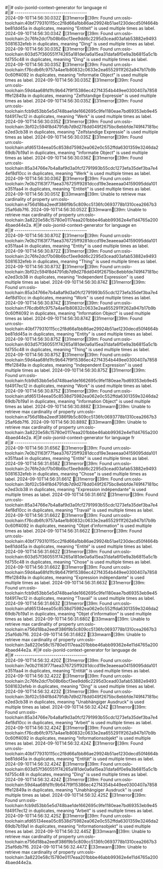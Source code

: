 #||# oslo-jsonld-context-generator for language nl  
#||# -------------------------------------  
2024-09-10T14:56:30.032Z [31merror[39m: Found urn:oslo-toolchain:40bf779310115cc2f8d66a1bb86ae29924b51ae1230decd50f4664bbe81dd45a in duplicates, meaning "Entiteit" is used multiple times as label.
2024-09-10T14:56:30.034Z [31merror[39m: Found urn:oslo-toolchain:2c76fe2dcf7b08b6bcf3ee9dd6c2295d3cead03afab53882e94935081632efeb in duplicates, meaning "Ding" is used multiple times as label.
2024-09-10T14:56:30.035Z [31merror[39m: Found urn:oslo-toolchain:603d57f360551f74265a181de0a6a15ea31dafa6f0e9a3b6815a5c1bfd755c48 in duplicates, meaning "Ding" is used multiple times as label.
2024-09-10T14:56:30.035Z [31merror[39m: Found urn:oslo-toolchain:f76cdb6fc9757a4ae1b80832c0633e2ea6552911f262a947b17b9b0c60ff4092 in duplicates, meaning "Informatie Object" is used multiple times as label.
2024-09-10T14:56:30.035Z [31merror[39m: Found urn:oslo-toolchain:59d4aa68fd1fc9b647f9f15386ec427f4354b449ee0300407a7858fffe12849a in duplicates, meaning "Zelfstandige Expressie" is used multiple times as label.
2024-09-10T14:56:30.035Z [31merror[39m: Found urn:oslo-toolchain:fcb9d53bb5e5d748bae1de1662695c9fe1180eae7bd69353eb9e45fd4917ec12 in duplicates, meaning "Werk" is used multiple times as label.
2024-09-10T14:56:30.035Z [31merror[39m: Found urn:oslo-toolchain:3bf02c594f8d4791db7d9d278dd049f2675bc8ebbfde749f47181bce2ed3cb38 in duplicates, meaning "Zelfstandige Expressie" is used multiple times as label.
2024-09-10T14:56:30.035Z [31merror[39m: Found urn:oslo-toolchain:afd65134eea05c8538d75982ea062e0c552ffda6301359e3246da269db7b19a1 in duplicates, meaning "Informatie Object" is used multiple times as label.
2024-09-10T14:56:30.036Z [31merror[39m: Found urn:oslo-toolchain:85a34766e7b4a8af9d3a0fcf2791993b55cdc1273efa35def3ba7e44ef8d10cc in duplicates, meaning "Werk" is used multiple times as label.
2024-09-10T14:56:30.036Z [31merror[39m: Found urn:oslo-toolchain:7e0b21163f77faea376725ff9281dccd19e3eaeeaa04159095dda101e351faa4 in duplicates, meaning "Entiteit" is used multiple times as label.
2024-09-10T14:56:30.051Z [33mwarn[39m: Unable to retrieve max cardinality of property urn:oslo-toolchain:e756d18ba2eedf386f9b5c809cc5136fc0693778b1310cea2667b325af6db7f6.
2024-09-10T14:56:30.052Z [33mwarn[39m: Unable to retrieve max cardinality of property urn:oslo-toolchain:3a8220e58c15780e0117eaa201bbbe46abb99362e4e11d4765a2004baed44e2a.
#||# oslo-jsonld-context-generator for language en  
#||# -------------------------------------  
2024-09-10T14:56:30.870Z [31merror[39m: Found urn:oslo-toolchain:7e0b21163f77faea376725ff9281dccd19e3eaeeaa04159095dda101e351faa4 in duplicates, meaning "Entity" is used multiple times as label.
2024-09-10T14:56:30.872Z [31merror[39m: Found urn:oslo-toolchain:2c76fe2dcf7b08b6bcf3ee9dd6c2295d3cead03afab53882e94935081632efeb in duplicates, meaning "Thing" is used multiple times as label.
2024-09-10T14:56:30.873Z [31merror[39m: Found urn:oslo-toolchain:3bf02c594f8d4791db7d9d278dd049f2675bc8ebbfde749f47181bce2ed3cb38 in duplicates, meaning "Independent Expression" is used multiple times as label.
2024-09-10T14:56:30.874Z [31merror[39m: Found urn:oslo-toolchain:85a34766e7b4a8af9d3a0fcf2791993b55cdc1273efa35def3ba7e44ef8d10cc in duplicates, meaning "Work" is used multiple times as label.
2024-09-10T14:56:30.874Z [31merror[39m: Found urn:oslo-toolchain:f76cdb6fc9757a4ae1b80832c0633e2ea6552911f262a947b17b9b0c60ff4092 in duplicates, meaning "Information Object" is used multiple times as label.
2024-09-10T14:56:30.874Z [31merror[39m: Found urn:oslo-toolchain:40bf779310115cc2f8d66a1bb86ae29924b51ae1230decd50f4664bbe81dd45a in duplicates, meaning "Entity" is used multiple times as label.
2024-09-10T14:56:30.875Z [31merror[39m: Found urn:oslo-toolchain:603d57f360551f74265a181de0a6a15ea31dafa6f0e9a3b6815a5c1bfd755c48 in duplicates, meaning "Thing" is used multiple times as label.
2024-09-10T14:56:30.875Z [31merror[39m: Found urn:oslo-toolchain:59d4aa68fd1fc9b647f9f15386ec427f4354b449ee0300407a7858fffe12849a in duplicates, meaning "Independent Expression" is used multiple times as label.
2024-09-10T14:56:30.875Z [31merror[39m: Found urn:oslo-toolchain:fcb9d53bb5e5d748bae1de1662695c9fe1180eae7bd69353eb9e45fd4917ec12 in duplicates, meaning "Work" is used multiple times as label.
2024-09-10T14:56:30.875Z [31merror[39m: Found urn:oslo-toolchain:afd65134eea05c8538d75982ea062e0c552ffda6301359e3246da269db7b19a1 in duplicates, meaning "Information Object" is used multiple times as label.
2024-09-10T14:56:30.888Z [33mwarn[39m: Unable to retrieve max cardinality of property urn:oslo-toolchain:e756d18ba2eedf386f9b5c809cc5136fc0693778b1310cea2667b325af6db7f6.
2024-09-10T14:56:30.889Z [33mwarn[39m: Unable to retrieve max cardinality of property urn:oslo-toolchain:3a8220e58c15780e0117eaa201bbbe46abb99362e4e11d4765a2004baed44e2a.
#||# oslo-jsonld-context-generator for language fr  
#||# -------------------------------------  
2024-09-10T14:56:31.656Z [31merror[39m: Found urn:oslo-toolchain:7e0b21163f77faea376725ff9281dccd19e3eaeeaa04159095dda101e351faa4 in duplicates, meaning "Entité" is used multiple times as label.
2024-09-10T14:56:31.658Z [31merror[39m: Found urn:oslo-toolchain:2c76fe2dcf7b08b6bcf3ee9dd6c2295d3cead03afab53882e94935081632efeb in duplicates, meaning "Chose" is used multiple times as label.
2024-09-10T14:56:31.661Z [31merror[39m: Found urn:oslo-toolchain:3bf02c594f8d4791db7d9d278dd049f2675bc8ebbfde749f47181bce2ed3cb38 in duplicates, meaning "Expression indépendante" is used multiple times as label.
2024-09-10T14:56:31.661Z [31merror[39m: Found urn:oslo-toolchain:85a34766e7b4a8af9d3a0fcf2791993b55cdc1273efa35def3ba7e44ef8d10cc in duplicates, meaning "Travail" is used multiple times as label.
2024-09-10T14:56:31.662Z [31merror[39m: Found urn:oslo-toolchain:f76cdb6fc9757a4ae1b80832c0633e2ea6552911f262a947b17b9b0c60ff4092 in duplicates, meaning "Objet d’information" is used multiple times as label.
2024-09-10T14:56:31.662Z [31merror[39m: Found urn:oslo-toolchain:40bf779310115cc2f8d66a1bb86ae29924b51ae1230decd50f4664bbe81dd45a in duplicates, meaning "Entité" is used multiple times as label.
2024-09-10T14:56:31.662Z [31merror[39m: Found urn:oslo-toolchain:603d57f360551f74265a181de0a6a15ea31dafa6f0e9a3b6815a5c1bfd755c48 in duplicates, meaning "Chose" is used multiple times as label.
2024-09-10T14:56:31.662Z [31merror[39m: Found urn:oslo-toolchain:59d4aa68fd1fc9b647f9f15386ec427f4354b449ee0300407a7858fffe12849a in duplicates, meaning "Expression indépendante" is used multiple times as label.
2024-09-10T14:56:31.663Z [31merror[39m: Found urn:oslo-toolchain:fcb9d53bb5e5d748bae1de1662695c9fe1180eae7bd69353eb9e45fd4917ec12 in duplicates, meaning "Travail" is used multiple times as label.
2024-09-10T14:56:31.663Z [31merror[39m: Found urn:oslo-toolchain:afd65134eea05c8538d75982ea062e0c552ffda6301359e3246da269db7b19a1 in duplicates, meaning "Objet d’information" is used multiple times as label.
2024-09-10T14:56:31.680Z [33mwarn[39m: Unable to retrieve max cardinality of property urn:oslo-toolchain:e756d18ba2eedf386f9b5c809cc5136fc0693778b1310cea2667b325af6db7f6.
2024-09-10T14:56:31.682Z [33mwarn[39m: Unable to retrieve max cardinality of property urn:oslo-toolchain:3a8220e58c15780e0117eaa201bbbe46abb99362e4e11d4765a2004baed44e2a.
#||# oslo-jsonld-context-generator for language de  
#||# -------------------------------------  
2024-09-10T14:56:32.420Z [31merror[39m: Found urn:oslo-toolchain:7e0b21163f77faea376725ff9281dccd19e3eaeeaa04159095dda101e351faa4 in duplicates, meaning "Entität" is used multiple times as label.
2024-09-10T14:56:32.422Z [31merror[39m: Found urn:oslo-toolchain:2c76fe2dcf7b08b6bcf3ee9dd6c2295d3cead03afab53882e94935081632efeb in duplicates, meaning "Ding" is used multiple times as label.
2024-09-10T14:56:32.423Z [31merror[39m: Found urn:oslo-toolchain:3bf02c594f8d4791db7d9d278dd049f2675bc8ebbfde749f47181bce2ed3cb38 in duplicates, meaning "Unabhängiger Ausdruck" is used multiple times as label.
2024-09-10T14:56:32.424Z [31merror[39m: Found urn:oslo-toolchain:85a34766e7b4a8af9d3a0fcf2791993b55cdc1273efa35def3ba7e44ef8d10cc in duplicates, meaning "Arbeit" is used multiple times as label.
2024-09-10T14:56:32.424Z [31merror[39m: Found urn:oslo-toolchain:f76cdb6fc9757a4ae1b80832c0633e2ea6552911f262a947b17b9b0c60ff4092 in duplicates, meaning "Informationsobjekt" is used multiple times as label.
2024-09-10T14:56:32.424Z [31merror[39m: Found urn:oslo-toolchain:40bf779310115cc2f8d66a1bb86ae29924b51ae1230decd50f4664bbe81dd45a in duplicates, meaning "Entität" is used multiple times as label.
2024-09-10T14:56:32.424Z [31merror[39m: Found urn:oslo-toolchain:603d57f360551f74265a181de0a6a15ea31dafa6f0e9a3b6815a5c1bfd755c48 in duplicates, meaning "Ding" is used multiple times as label.
2024-09-10T14:56:32.424Z [31merror[39m: Found urn:oslo-toolchain:59d4aa68fd1fc9b647f9f15386ec427f4354b449ee0300407a7858fffe12849a in duplicates, meaning "Unabhängiger Ausdruck" is used multiple times as label.
2024-09-10T14:56:32.425Z [31merror[39m: Found urn:oslo-toolchain:fcb9d53bb5e5d748bae1de1662695c9fe1180eae7bd69353eb9e45fd4917ec12 in duplicates, meaning "Arbeit" is used multiple times as label.
2024-09-10T14:56:32.425Z [31merror[39m: Found urn:oslo-toolchain:afd65134eea05c8538d75982ea062e0c552ffda6301359e3246da269db7b19a1 in duplicates, meaning "Informationsobjekt" is used multiple times as label.
2024-09-10T14:56:32.445Z [33mwarn[39m: Unable to retrieve max cardinality of property urn:oslo-toolchain:e756d18ba2eedf386f9b5c809cc5136fc0693778b1310cea2667b325af6db7f6.
2024-09-10T14:56:32.447Z [33mwarn[39m: Unable to retrieve max cardinality of property urn:oslo-toolchain:3a8220e58c15780e0117eaa201bbbe46abb99362e4e11d4765a2004baed44e2a.

